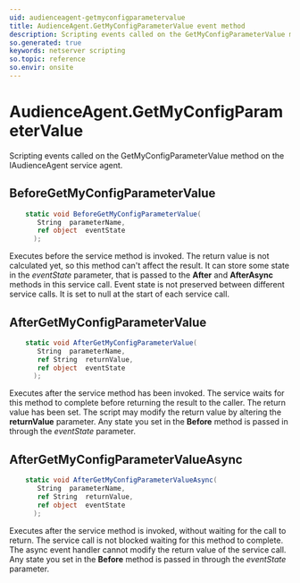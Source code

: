 ```yaml
---
uid: audienceagent-getmyconfigparametervalue
title: AudienceAgent.GetMyConfigParameterValue event method
description: Scripting events called on the GetMyConfigParameterValue method on the AudienceAgent service agent.
so.generated: true
keywords: netserver scripting
so.topic: reference
so.envir: onsite
---
```

# AudienceAgent.GetMyConfigParameterValue

Scripting events called on the <see cref='M:IAudienceAgent.GetMyConfigParameterValue'>GetMyConfigParameterValue</see> method on the <see cref='IAudienceAgent'>IAudienceAgent</see>  service agent.

## BeforeGetMyConfigParameterValue
```cs
    static void BeforeGetMyConfigParameterValue(
       String  parameterName,
       ref object  eventState
      );
```
Executes before the service method is invoked.
The return value is not calculated yet, so this method can't affect the result.
It can store some state in the *eventState* parameter, that is passed to the **After** and **AfterAsync** methods in this service call.
Event state is not preserved between different service calls. It is set to null at the start of each service call.
## AfterGetMyConfigParameterValue
```cs
    static void AfterGetMyConfigParameterValue(
       String  parameterName,
       ref String  returnValue,
       ref object  eventState
      );
```
Executes after the service method has been invoked. The service waits for this method to complete before returning the result to the caller.
The return value has been set. The script may modify the return value by altering the **returnValue** parameter.
Any state you set in the **Before** method is passed in through the *eventState* parameter.
## AfterGetMyConfigParameterValueAsync
```cs
    static void AfterGetMyConfigParameterValueAsync(
       String  parameterName,
       ref String  returnValue,
       ref object  eventState
      );
```
Executes after the service method is invoked, without waiting for the call to return.
The service call is not blocked waiting for this method to complete.
The async event handler cannot modify the return value of the service call.
Any state you set in the **Before** method is passed in through the *eventState* parameter.

